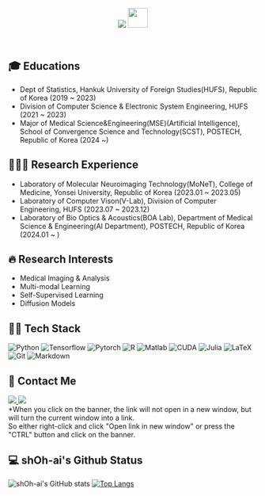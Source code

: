 <p align="center">
  <img src="https://capsule-render.vercel.app/api?type=cylinder&color=auto&height=300&section=header&text=Hello%20there,%20Welcome%20to%20sh.Oh's%20Github&fontSize=42" />
  <img src="https://raw.githubusercontent.com/iampavangandhi/iampavangandhi/master/gifs/Hi.gif" width="40" height="40" />
</p>

<br />

<h2> 🎓 Educations </h2>

- Dept of Statistics, Hankuk University of Foreign Studies(HUFS), Republic of Korea (2019 ~ 2023)<Br>
- Division of Computer Science & Electronic System Engineering, HUFS (2021 ~ 2023)<Br>
- Major of Medical Science&Engineering(MSE)(Artificial Intelligence), School of Convergence Science and Technology(SCST), POSTECH, Republic of Korea (2024 ~)

<h2> 👨🏻‍🔬 Research Experience </h2>

- Laboratory of Molecular Neuroimaging Technology(MoNeT), College of Medicine, Yonsei University, Republic of Korea (2023.01 ~ 2023.05)<Br>
- Laboratory of Computer Vison(V-Lab), Division of Computer Engineering, HUFS (2023.07 ~ 2023.12)<Br>
- Laboratory of Bio Optics & Acoustics(BOA Lab), Department of Medical Science & Engineering(AI Department), POSTECH, Republic of Korea (2024.01 ~ )

<h2> 🔥 Research Interests </h2>

- Medical Imaging & Analysis <Br>
- Multi-modal Learning <Br>
- Self-Supervised Learning <Br>
- Diffusion Models

<h2> 💪🏻 Tech Stack </h2>

![Python](https://img.shields.io/badge/-Python-3776AB?style=for-the-badge&logo=Python&logoColor=white)
![Tensorflow](https://img.shields.io/badge/-Tensorflow-FF6F00?style=for-the-badge&logo=Tensorflow&logoColor=white)
![Pytorch](https://img.shields.io/badge/-Pytorch-EE4C2C?style=for-the-badge&logo=Pytorch&logoColor=white)
![R](https://img.shields.io/badge/-R-276DC3?style=for-the-badge&logo=R&logoColor=white)
![Matlab](https://img.shields.io/badge/MATLAB-R2023a-BLUE.svg)
![CUDA](https://img.shields.io/badge/-CUDA-76B900?style=for-the-badge&logo=NVIDIA&logoColor=white)
![Julia](https://img.shields.io/badge/-Julia-9558B2?style=for-the-badge&logo=Julia&logoColor=white)
![LaTeX](https://img.shields.io/badge/latex-%23008080.svg?style=for-the-badge&logo=latex&logoColor=white)
![Git](https://img.shields.io/badge/-Git-F05032?style=for-the-badge&logo=git&logoColor=ffffff)
![Markdown](https://img.shields.io/badge/-Markdown-000000?style=for-the-badge&logo=Markdown&logoColor=white)

<h2> 📧 Contact Me </h2>

<a href="mailto:shoh94@postech.ac.kr" target="_blank">
<img src="https://img.shields.io/badge/-EMAIL-0078D4?style=for-the-badge&logo=microsoftoutlook&logoColor=white"/>
</a>
<a href="https://www.linkedin.com/in/seunghunoh19/" target="_blank">
<img src="https://img.shields.io/badge/-LinkedIn-0A66C2?style=for-the-badge&logo=LinkedIn&logoColor=white"/>
</a>
<Br>
*When you click on the banner, the link will not open in a new window, but will turn the current window into a link. <Br> So either right-click and click "Open link in new window" or press the "CTRL" button and click on the banner.

<h2> 💻 shOh-ai's Github Status </h2>

![shOh-ai's GitHub stats](https://github-readme-stats.vercel.app/api?username=shOh-ai&show_icons=true&theme=radical)
[![Top Langs](https://github-readme-stats.vercel.app/api/top-langs/?username=shOh-ai&layout=compact)](https://github.com/shOh-ai/github-readme-stats)
